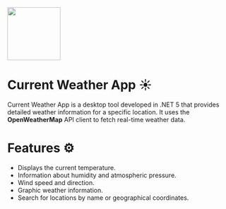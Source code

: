 <img align="center" width="120" height="120" src="https://raw.githubusercontent.com/Jp90-22/current-weather-app/master/Windows%20Forms%20Current%20Weather%20App%20-%20Icon.ico">

<br />

# Current Weather App ☀️

Current Weather App is a desktop tool developed in .NET 5 that provides detailed weather information for a specific location. It uses the **OpenWeatherMap** API client to fetch real-time weather data.

# Features ⚙️

- Displays the current temperature.
- Information about humidity and atmospheric pressure.
- Wind speed and direction.
- Graphic weather information.
- Search for locations by name or geographical coordinates.
